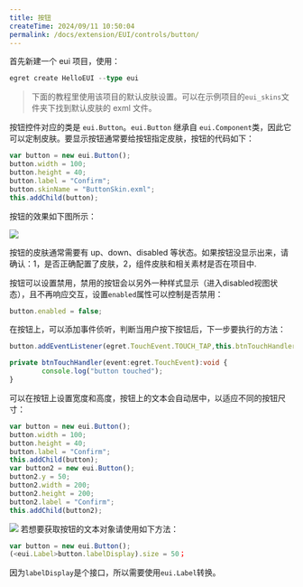 ```yaml
---
title: 按钮
createTime: 2024/09/11 10:50:04
permalink: /docs/extension/EUI/controls/button/
---
```

首先新建一个 eui 项目，使用：
~~~ typescript
egret create HelloEUI --type eui
~~~ 
> 下面的教程里使用该项目的默认皮肤设置。可以在示例项目的`eui_skins`文件夹下找到默认皮肤的 exml 文件。

按钮控件对应的类是 `eui.Button`。`eui.Button` 继承自 `eui.Component`类，因此它可以定制皮肤。要显示按钮通常要给按钮指定皮肤，按钮的代码如下：

~~~ typescript  
var button = new eui.Button();
button.width = 100;
button.height = 40;
button.label = "Confirm";
button.skinName = "ButtonSkin.exml";
this.addChild(button);
~~~ 

按钮的效果如下图所示：

![](56015038cc6aa.png)

按钮的皮肤通常需要有 up、down、disabled 等状态。如果按钮没显示出来，请确认：1，是否正确配置了皮肤，2，组件皮肤和相关素材是否在项目中.

按钮可以设置禁用，禁用的按钮会以另外一种样式显示（进入disabled视图状态），且不再响应交互，设置`enabled`属性可以控制是否禁用：

~~~ typescript  
button.enabled = false;
~~~ 

在按钮上，可以添加事件侦听，判断当用户按下按钮后，下一步要执行的方法：

~~~ typescript  
button.addEventListener(egret.TouchEvent.TOUCH_TAP,this.btnTouchHandler,this);

private btnTouchHandler(event:egret.TouchEvent):void {
        console.log("button touched");
}
~~~ 
可以在按钮上设置宽度和高度，按钮上的文本会自动居中，以适应不同的按钮尺寸：
~~~ typescript  
var button = new eui.Button();
button.width = 100;
button.height = 40;
button.label = "Confirm";
this.addChild(button);
var button2 = new eui.Button();
button2.y = 50;
button2.width = 200;
button2.height = 200;
button2.label = "Confirm";
this.addChild(button2);
~~~   
![](5601505dd01d5.png)
若想要获取按钮的文本对象请使用如下方法：
~~~ typescript 
var button = new eui.Button();
(<eui.Label>button.labelDisplay).size = 50；
~~~ 
因为`labelDisplay`是个接口，所以需要使用`eui.Label`转换。


